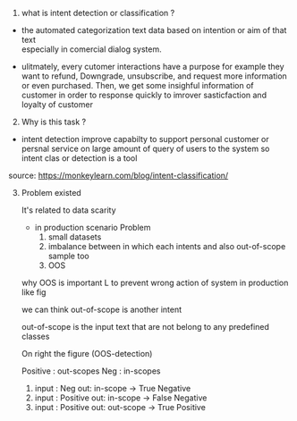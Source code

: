 1. what is intent detection or classification ? 
  
  * the automated categorization text data based on intention or aim of that text  
especially in comercial dialog system. 

  
  * ulitmately, every cutomer interactions have a purpose 
   for example they want to refund, Downgrade, unsubscribe, and request more information or even purchased. Then, we get some insighful information of customer in order to response quickly  to imrover sasticfaction and loyalty of customer


2.  Why is this task ? 
   

  * intent detection improve capabilty to support personal customer  or persnal service on large amount of query of users to the system so intent clas
   or detection is a tool 
  
   source: https://monkeylearn.com/blog/intent-classification/


   
3. Problem  existed

   It's related to data scarity 
    
     * in production scenario Problem
       1) small datasets
       2) imbalance between in which each intents and also out-of-scope  sample too 
       3) OOS
           

    why OOS is important 
        L to prevent wrong action of system in production like fig 


    we can think out-of-scope is another intent

    out-of-scope is the input text that are not belong to any predefined classes 


    On right the figure (OOS-detection)
     
     Positive : out-scopes
     Neg : in-scopes 

     1. input : Neg  out: in-scope  -> True Negative  
     2. input : Positive out: in-scope -> False Negative 
     3. input : Positive out: out-scope -> True Positive   





